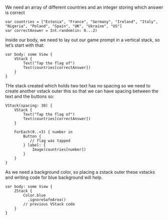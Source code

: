 We need an array of different countries and an integer storing which answer is correct
```
var countries = ["Estonia", "France", "Germany", "Ireland", "Italy", "Nigeria", "Poland", "Spain", "UK", "Ukraine", "US"]
var correctAnswer = Int.random(in: 0...2)
```

Inside our body, we need to lay out our game prompt in a vertical stack, so let’s start with that:
```
var body: some View {
    VStack {
        Text("Tap the flag of")
        Text(countries[correctAnswer])
    }
}
```

THe stack created which holds two text has no spacing so we need to create another vstack outer this so that we can have spacing between the text and the buttons so:
```
VStack(spacing: 30) {
    VStack {
        Text("Tap the flag of")
        Text(countries[correctAnswer])
    }

    ForEach(0..<3) { number in
        Button {
           // flag was tapped
        } label: {
            Image(countries[number])
        }
    }
}
```

As we need a background color, so placing a zstack outer these vstacks and writing code for blue background will help.
```
var body: some View {
    ZStack {
        Color.blue
          .ignoreSafeArea()
        // previous VStack code
    }
}
```
